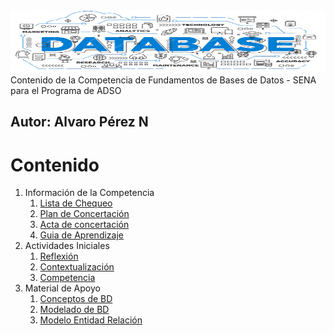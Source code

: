 <img src="https://github.com/aperezn298/FundBDSENA/blob/main/01_InfoCompetencia_3147910/BannerPrincipal.png" alt="Logo de GitHub" width="600" height="100">
Contenido de la Competencia de Fundamentos de Bases de Datos - SENA para el Programa de ADSO

**Autor:** Alvaro Pérez N
---

# Contenido
1. Información de la Competencia
    1. [Lista de Chequeo](https://github.com/aperezn298/FundBDSENA/blob/main/01_InfoCompetencia_3147910/LCFundamentosBDV023147910.pdf)
    2. [Plan de Concertación](https://github.com/aperezn298/FundBDSENA/blob/main/01_InfoCompetencia_3147910/PlanConcertado3147910.pdf)
    3. [Acta de concertación](https://github.com/aperezn298/FundBDSENA/blob/main/01_InfoCompetencia_3147910/ActaConcertacion3147910.pdf) 
    4. [Guia de Aprendizaje](https://github.com/aperezn298/FundBDSENA/blob/main/01_InfoCompetencia_3147910/GuiaAprendizajeFundBD3147910.pdf)
2. Actividades Iniciales
    1. [Reflexión](https://aperezn298.github.io/FundBDSENA/02_ActividadesIniciales/01ActReflexionInicial/01ActividadReflexionInicial.html)
    2. [Contextualización](https://aperezn298.github.io/FundBDSENA/02_ActividadesIniciales/02ActContextualizacion/02ActividadContextualizacion.html)
    3. [Competencia](https://github.com/aperezn298/FundBDSENA/blob/main/02_ActividadesIniciales/03ContextualizacionFundBD.pdf)
3. Material de Apoyo
    1. [Conceptos de BD](https://github.com/aperezn298/FundBDSENA/blob/main/03_MaterialApoyo/01ConceptosBasesDatos.pdf)
    2. [Modelado de BD](https://github.com/aperezn298/FundBDSENA/blob/main/03_MaterialApoyo/02ModeladoBasesDatos.pdf)
    3. [Modelo Entidad Relación](https://github.com/aperezn298/FundBDSENA/blob/main/03_MaterialApoyo/03MERBD.pdf)